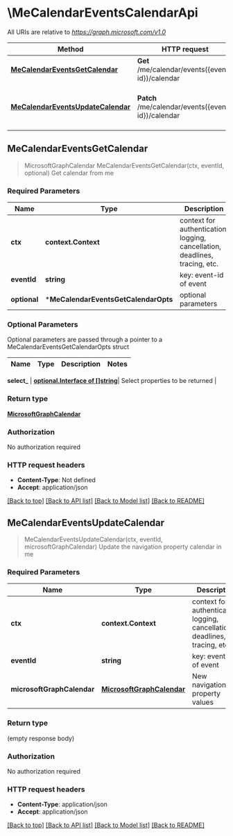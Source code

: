 # \MeCalendarEventsCalendarApi

All URIs are relative to *https://graph.microsoft.com/v1.0*

Method | HTTP request | Description
------------- | ------------- | -------------
[**MeCalendarEventsGetCalendar**](MeCalendarEventsCalendarApi.md#MeCalendarEventsGetCalendar) | **Get** /me/calendar/events({event-id})/calendar | Get calendar from me
[**MeCalendarEventsUpdateCalendar**](MeCalendarEventsCalendarApi.md#MeCalendarEventsUpdateCalendar) | **Patch** /me/calendar/events({event-id})/calendar | Update the navigation property calendar in me



## MeCalendarEventsGetCalendar

> MicrosoftGraphCalendar MeCalendarEventsGetCalendar(ctx, eventId, optional)
Get calendar from me

### Required Parameters


Name | Type | Description  | Notes
------------- | ------------- | ------------- | -------------
**ctx** | **context.Context** | context for authentication, logging, cancellation, deadlines, tracing, etc.
**eventId** | **string**| key: event-id of event | 
 **optional** | ***MeCalendarEventsGetCalendarOpts** | optional parameters | nil if no parameters

### Optional Parameters

Optional parameters are passed through a pointer to a MeCalendarEventsGetCalendarOpts struct


Name | Type | Description  | Notes
------------- | ------------- | ------------- | -------------

 **select_** | [**optional.Interface of []string**](string.md)| Select properties to be returned | 

### Return type

[**MicrosoftGraphCalendar**](microsoft.graph.calendar.md)

### Authorization

No authorization required

### HTTP request headers

- **Content-Type**: Not defined
- **Accept**: application/json

[[Back to top]](#) [[Back to API list]](../README.md#documentation-for-api-endpoints)
[[Back to Model list]](../README.md#documentation-for-models)
[[Back to README]](../README.md)


## MeCalendarEventsUpdateCalendar

> MeCalendarEventsUpdateCalendar(ctx, eventId, microsoftGraphCalendar)
Update the navigation property calendar in me

### Required Parameters


Name | Type | Description  | Notes
------------- | ------------- | ------------- | -------------
**ctx** | **context.Context** | context for authentication, logging, cancellation, deadlines, tracing, etc.
**eventId** | **string**| key: event-id of event | 
**microsoftGraphCalendar** | [**MicrosoftGraphCalendar**](MicrosoftGraphCalendar.md)| New navigation property values | 

### Return type

 (empty response body)

### Authorization

No authorization required

### HTTP request headers

- **Content-Type**: application/json
- **Accept**: application/json

[[Back to top]](#) [[Back to API list]](../README.md#documentation-for-api-endpoints)
[[Back to Model list]](../README.md#documentation-for-models)
[[Back to README]](../README.md)

